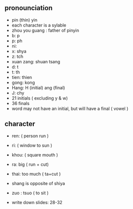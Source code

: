 ## pronounciation

* pin (thin) yin
* each character is a sylable
* zhou you guang : father of pinyin
* b: p
* p: ph
* ni: 
* x: shya
* z: tch
* xuan zang: shuan tsang
* d: t
* t: th
* tien: thien
* gong: kong
* Hang: H (initial) ang (final)
* J: chy
* 21 initials ( excluding y & w)
* 36 finals
* word may not have an initial, but will have a final ( vowel )

## character 
* ren: ( person run )
* ri: ( window to sun )
* khou: ( square mouth )
* ra: big ( run + cut)
* thai: too much ( ta+cut )
* shang is opposite of shiya
* zuo : tsuo ( to sit )

* write down slides: 28-32
